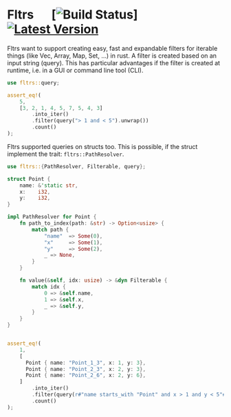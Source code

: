 # Fltrs &emsp; [![Build Status](https://github.com/lima1909/fltrs/actions/workflows/continuous_integration.yml/badge.svg)][![Latest Version]][crates.io] 

[Build Status]: https://github.com/lima1909/fltrs/actions
[Latest Version]: https://img.shields.io/crates/v/fltrs.svg
[crates.io]: https://crates.io/crates/fltrs


Fltrs want to support creating easy, fast and expandable filters for iterable things (like Vec, Array, Map, Set, ...) in rust. A filter is created based on an input string (query). This has particular advantages if the filter is created at runtime, i.e. in a GUI or command line tool (CLI).


```rust
use fltrs::query;

assert_eq!(
    5,
    [3, 2, 1, 4, 5, 7, 5, 4, 3]
        .into_iter()
        .filter(query("> 1 and < 5").unwrap())
        .count()
);
```

Fltrs supported queries on structs too. This is possible, if the struct implement the trait: `fltrs::PathResolver`.

```rust
use fltrs::{PathResolver, Filterable, query};

struct Point {
    name: &'static str,
    x:    i32,
    y:    i32,
}

impl PathResolver for Point {
    fn path_to_index(path: &str) -> Option<usize> {
        match path {
            "name"  => Some(0),
            "x"     => Some(1),
            "y"     => Some(2),
            _ => None,
        }
    }

    fn value(&self, idx: usize) -> &dyn Filterable {
        match idx {
            0 => &self.name,
            1 => &self.x,
            _ => &self.y,
        }
    }
}


assert_eq!(
    1,
    [
      Point { name: "Point_1_3", x: 1, y: 3},
      Point { name: "Point_2_3", x: 2, y: 3},
      Point { name: "Point_2_6", x: 2, y: 6},
    ]
        .into_iter()
        .filter(query(r#"name starts_with "Point" and x > 1 and y < 5"#).unwrap())
        .count()
);
```
